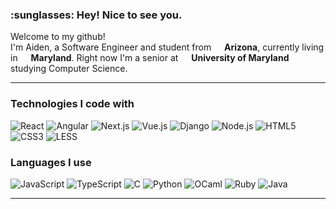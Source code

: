 <!--
**aidenstern/aidenstern** is a ✨ _special_ ✨ repository because its `README.md` (this file) appears on your GitHub profile.

Here are some ideas to get you started:

- 🔭 I’m currently working on ...
- 🌱 I’m currently learning ...
- 👯 I’m looking to collaborate on ...
- 🤔 I’m looking for help with ...
- 💬 Ask me about ...
- 📫 How to reach me: ...
- 😄 Pronouns: ...
- ⚡ Fun fact: ...
-->

<h3> :sunglasses: Hey! Nice to see you. </h3>


<p>Welcome to my github! </br> I'm Aiden, a Software Engineer and student from <img src="https://upload.wikimedia.org/wikipedia/commons/9/9d/Flag_of_Arizona.svg" width="13"/> <b>Arizona</b>, currently living in <img src="https://upload.wikimedia.org/wikipedia/commons/a/a0/Flag_of_Maryland.svg" width="13"/> <b>Maryland</b>. Right now I'm a senior at <img src="https://upload.wikimedia.org/wikipedia/commons/a/a6/Maryland_Terrapins_logo.svg" width="13"/> <b>University of Maryland</b> studying Computer Science.

<hr/>

<h3>Technologies I code with</h3>
<p>
  <img alt="React" src="https://img.shields.io/badge/-React-45b8d8?style=flat-square&logo=react&logoColor=white" />
  <img alt="Angular" src="https://img.shields.io/badge/-Angular-DD0031?style=flat-square&logo=angular&logoColor=white" />
  <img alt="Next.js" src="https://img.shields.io/badge/-Next.js-black?style=flat-square&logo=Next.js&logoColor=white" />
  <img alt="Vue.js" src="https://img.shields.io/badge/-Vue.js-darkgreen?style=flat-square&logo=Vue.js&logoColor=white" />
  <img alt="Django" src="https://img.shields.io/badge/-Django-0C4B33?style=flat-square&logo=Django&logoColor=white" />
  <img alt="Node.js" src="https://img.shields.io/badge/-Node.js-43853d?style=flat-square&logo=Node.js&logoColor=white" />
  <img alt="HTML5" src="https://img.shields.io/badge/-HTML5-brown?style=flat-square&logo=HTML5&logoColor=white" />
  <img alt="CSS3" src="https://img.shields.io/badge/-CSS3-blue?style=flat-square&logo=CSS3&logoColor=white" />
  <img alt="LESS" src="https://img.shields.io/badge/-LESS-darkblue?style=flat-square&logo=LESS&logoColor=white" />
</p>

<h3> Languages I use </h3>
<p>
  <img alt="JavaScript" src="https://img.shields.io/badge/-JavaScript-purple?style=flat-square&logo=JavaScript&logoColor=white" />
  <img alt="TypeScript" src="https://img.shields.io/badge/-TypeScript-blue?style=flat-square&logo=TypeScript&logoColor=white" />
  <img alt="C" src="https://img.shields.io/badge/-C-blue?style=flat-square&logo=C&logoColor=white" />
  <img alt="Python" src="https://img.shields.io/badge/-Python-yellow?style=flat-square&logo=python&logoColor=white" />
  <img alt="OCaml" src="https://img.shields.io/badge/-OCaml-orange?style=flat-square&logo=OCaml&logoColor=white" />
  <img alt="Ruby" src="https://img.shields.io/badge/-Ruby-red?style=flat-square&logo=Ruby&logoColor=white" />
  <img alt="Java" src="https://img.shields.io/badge/-Java-purple?style=flat-square&logo=Java&logoColor=white" />
</p>

<hr/>




